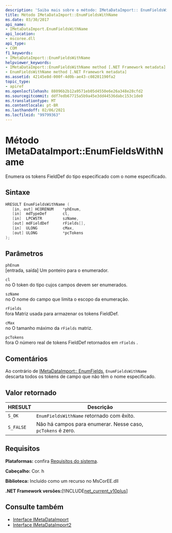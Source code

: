 ```yaml
---
description: 'Saiba mais sobre o método: IMetaDataImport:: EnumFieldsWithName'
title: Método IMetaDataImport::EnumFieldsWithName
ms.date: 03/30/2017
api_name:
- IMetaDataImport.EnumFieldsWithName
api_location:
- mscoree.dll
api_type:
- COM
f1_keywords:
- IMetaDataImport::EnumFieldsWithName
helpviewer_keywords:
- IMetaDataImport::EnumFieldsWithName method [.NET Framework metadata]
- EnumFieldsWithName method [.NET Framework metadata]
ms.assetid: 42145e8d-000f-4d0b-ae43-c08201190fa2
topic_type:
- apiref
ms.openlocfilehash: 88096b2b12a9571eb05d4550e6e26a348e28cfd2
ms.sourcegitcommit: ddf7edb67715a5b9a45e3dd44536dabc153c1de0
ms.translationtype: MT
ms.contentlocale: pt-BR
ms.lasthandoff: 02/06/2021
ms.locfileid: "99799363"
---
```

# <a name="imetadataimportenumfieldswithname-method"></a>Método IMetaDataImport::EnumFieldsWithName

Enumera os tokens FieldDef do tipo especificado com o nome especificado.  
  
## <a name="syntax"></a>Sintaxe  
  
```cpp  
HRESULT EnumFieldsWithName (  
   [in, out] HCORENUM    *phEnum,
   [in]  mdTypeDef       cl,
   [in]  LPCWSTR         szName,
   [out] mdFieldDef      rFields[],
   [in]  ULONG           cMax,
   [out] ULONG           *pcTokens
);  
```  
  
## <a name="parameters"></a>Parâmetros  

 `phEnum`  
 [entrada, saída] Um ponteiro para o enumerador.  
  
 `cl`  
 no O token do tipo cujos campos devem ser enumerados.  
  
 `szName`  
 no O nome do campo que limita o escopo da enumeração.  
  
 `rFields`  
 fora Matriz usada para armazenar os tokens FieldDef.  
  
 `cMax`  
 no O tamanho máximo da `rFields` matriz.  
  
 `pcTokens`  
 fora O número real de tokens FieldDef retornados em `rFields` .  
  
## <a name="remarks"></a>Comentários  

 Ao contrário de [IMetaDataImport:: EnumFields](imetadataimport-enumfields-method.md), `EnumFieldsWithName` descarta todos os tokens de campo que não têm o nome especificado.  
  
## <a name="return-value"></a>Valor retornado  
  
|HRESULT|Descrição|  
|-------------|-----------------|  
|`S_OK`|`EnumFieldsWithName` retornado com êxito.|  
|`S_FALSE`|Não há campos para enumerar. Nesse caso, `pcTokens` é zero.|  
  
## <a name="requirements"></a>Requisitos  

 **Plataformas:** confira [Requisitos do sistema](../../get-started/system-requirements.md).  
  
 **Cabeçalho:** Cor. h  
  
 **Biblioteca:** Incluído como um recurso no MsCorEE.dll  
  
 **.NET Framework versões:**[!INCLUDE[net_current_v10plus](../../../../includes/net-current-v10plus-md.md)]  
  
## <a name="see-also"></a>Consulte também

- [Interface IMetaDataImport](imetadataimport-interface.md)
- [Interface IMetaDataImport2](imetadataimport2-interface.md)
